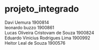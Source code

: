 # projeto_integrado

Davi Uemura 1900814  
leonardo buzzo 1900861  
Lucas Oliveira Cristovam de Souza 1900824  
Eduardo Vinicius Rodrigues Lima 1900992  
Heitor Leal de Souza 1900576  

